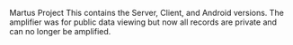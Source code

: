 Martus Project
This contains the Server, Client, and Android versions.
The amplifier was for public data viewing but now all records are private and can no
longer be amplified.